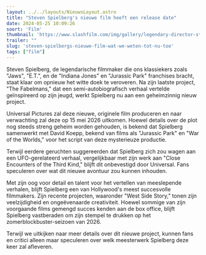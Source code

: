 ```yaml
---
layout: ../../layouts/NieuwsLayout.astro
title: "Steven Spielberg's nieuwe film heeft een release date"
date: 2024-05-25 10:09:26
soort: 'Film'
thumbnail: 'https://www.slashfilm.com/img/gallery/legendary-director-steven-spielbergs-top-secret-next-movie-has-a-release-date/intro-1716482567.jpg'
trailer: ""
slug: 'steven-spielbergs-nieuwe-film-wat-we-weten-tot-nu-toe'
tags: ["film"]
---
```


Steven Spielberg, de legendarische filmmaker die ons klassiekers zoals "Jaws", "E.T.", en de "Indiana Jones" en "Jurassic Park" franchises bracht, staat klaar om opnieuw het witte doek te veroveren. Na zijn laatste project, "The Fabelmans," dat een semi-autobiografisch verhaal vertelde geïnspireerd op zijn jeugd, werkt Spielberg nu aan een geheimzinnig nieuw project.

Universal Pictures zal deze nieuwe, originele film produceren en naar verwachting zal deze op 15 mei 2026 uitkomen. Hoewel details over de plot nog steeds streng geheim worden gehouden, is bekend dat Spielberg samenwerkt met David Koepp, bekend van films als "Jurassic Park" en "War of the Worlds," voor het script van deze mysterieuze productie.

Terwijl eerdere geruchten suggereerden dat Spielberg zich zou wagen aan een UFO-gerelateerd verhaal, vergelijkbaar met zijn werk aan "Close Encounters of the Third Kind," blijft dit onbevestigd door Universal. Fans speculeren over wat dit nieuwe avontuur zou kunnen inhouden.

Met zijn oog voor detail en talent voor het vertellen van meeslepende verhalen, blijft Spielberg een van Hollywood's meest succesvolle filmmakers. Zijn recente projecten, waaronder "West Side Story," tonen zijn veelzijdigheid en ongeëvenaarde creativiteit. Hoewel sommige van zijn voorgaande films gemengd succes kenden aan de box office, blijft Spielberg vastberaden om zijn stempel te drukken op het zomerblockbuster-seizoen van 2026.

Terwijl we uitkijken naar meer details over dit nieuwe project, kunnen fans en critici alleen maar speculeren over welk meesterwerk Spielberg deze keer zal afleveren.
